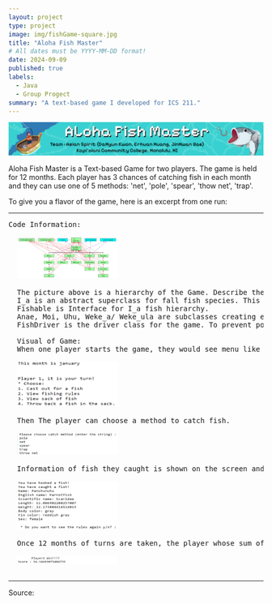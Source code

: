```yaml
---
layout: project
type: project
image: img/fishGame-square.jpg
title: "Aloha Fish Master"
# All dates must be YYYY-MM-DD format!
date: 2024-09-09
published: true
labels:
  - Java
  - Group Progect
summary: "A text-based game I developed for ICS 211."
---
```


<img class="img-fluid" src="../img/fishGamePoster.png">

Aloha Fish Master is a Text-based Game for two players. The game is held for 12 months. Each player has 3 chances of catching fish in each month and they can use one of 5 methods: 'net', 'pole', 'spear', 'thow net', 'trap'.

To give you a flavor of the game, here is an excerpt from one run:

<hr>

<pre>
Code Information: 
  
  <img width="200px" src="../img/codeInfo.jpg">

  The picture above is a hierarchy of the Game. Describe the code briefly, 
  I_a is an abstract superclass for fall fish species. This is the backbone of all nethods which share with its subclass: Anae, Moi, Uhu, and Weke_a/Weke_ula.
  Fishable is Interface for I_a fish hierarchy.
  Anae, Moi, Uhu, Weke_a/ Weke_ula are subclasses creating each fish data.
  FishDriver is the driver class for the game. To prevent poor readability, Inpur codes and output codes are created as independent classes then instantiated in FishDriver class. 

  Visual of Game:
  When one player starts the game, they would see menu like below:

  <img width="200px" src="../img/visual1.jpg">

  Then The player can choose a method to catch fish.

  <img width="200px" src="../img/visual2.jpg">

  Information of fish they caught is shown on the screen and they will be asked to see rules about fishing. Some fish has legal minimum size that players allow to catch. If a player put into illegal size of fish into their sack, all of fish they have catched would be confiscated. Players always see the legality on the menu.

  <img width="200px" src="../img/visual3.jpg">

  Once 12 months of turns are taken, the player whose sum of the 3 largest fish' lengths is greater will be the winner of the game.

  <img width="200px" src="../img/visual4.jpg">
  
</pre>

<hr>

Source: 
